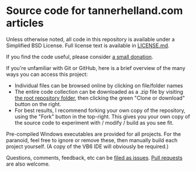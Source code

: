 # Source code for tannerhelland.com articles

Unless otherwise noted, all code in this repository is available under a Simplified BSD License.  Full license text is available in [LICENSE.md](https://github.com/tannerhelland/vb6-code/blob/master/LICENSE.md).

If you find the code useful, please consider [a small donation](https://paypal.me/TannerHelland).

If you're unfamiliar with Git or GitHub, here is a brief overview of the many ways you can access this project:
- Individual files can be browsed online by clicking on file/folder names
- The entire code collection can be downloaded as a .zip file by visiting [the root repository folder](https://github.com/tannerhelland/vb6-code), then clicking the green "Clone or download" button on the right.
- For best results, I recommend forking your own copy of the repository, using the "Fork" button in the top-right.  This gives you your own copy of the source code to experiment with / modify / build as you see fit.

Pre-compiled Windows executables are provided for all projects.  For the paranoid, feel free to ignore or remove these, then manually build each project yourself.  (A copy of the VB6 IDE will obviously be required.)

Questions, comments, feedback, etc can be [filed as issues](https://github.com/tannerhelland/vb6-code/issues).  [Pull requests](https://github.com/tannerhelland/vb6-code/pulls) are also welcome.